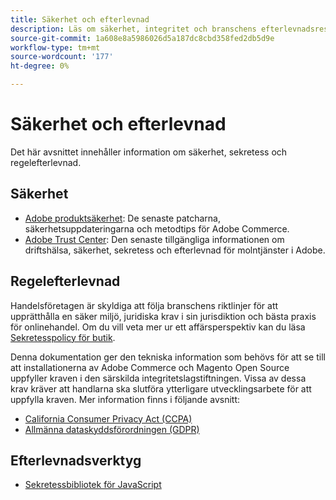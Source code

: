 ```yaml
---
title: Säkerhet och efterlevnad
description: Läs om säkerhet, integritet och branschens efterlevnadsresurser för ditt Adobe Commerce- eller Magento Open Source-projekt.
source-git-commit: 1a608e8a5986026d5a187dc8cbd358fed2db5d9e
workflow-type: tm+mt
source-wordcount: '177'
ht-degree: 0%

---
```



# Säkerhet och efterlevnad

Det här avsnittet innehåller information om säkerhet, sekretess och regelefterlevnad.

## Säkerhet

- [Adobe produktsäkerhet](https://helpx.adobe.com/security.html): De senaste patcharna, säkerhetsuppdateringarna och metodtips för Adobe Commerce.
- [Adobe Trust Center](https://www.adobe.com/trust.html): Den senaste tillgängliga informationen om driftshälsa, säkerhet, sekretess och efterlevnad för molntjänster i Adobe.

## Regelefterlevnad

Handelsföretagen är skyldiga att följa branschens riktlinjer för att upprätthålla en säker miljö, juridiska krav i sin jurisdiktion och bästa praxis för onlinehandel. Om du vill veta mer ur ett affärsperspektiv kan du läsa [Sekretesspolicy för butik](https://experienceleague.adobe.com/docs/commerce-admin/start/compliance/privacy/privacy-policy.html).

Denna dokumentation ger den tekniska information som behövs för att se till att installationerna av Adobe Commerce och Magento Open Source uppfyller kraven i den särskilda integritetslagstiftningen. Vissa av dessa krav kräver att handlarna ska slutföra ytterligare utvecklingsarbete för att uppfylla kraven. Mer information finns i följande avsnitt:

- [California Consumer Privacy Act (CCPA)](privacy/ccpa.md)
- [Allmänna dataskyddsförordningen (GDPR)](privacy/gdpr.md)

## Efterlevnadsverktyg

- [Sekretessbibliotek för JavaScript](privacy/javascript-library.md)
